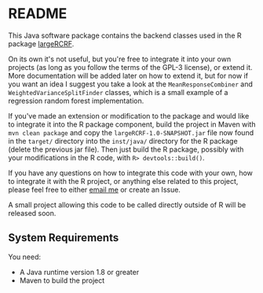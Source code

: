 # README

This Java software package contains the backend classes used in the R package [largeRCRF](https://github.com/jatherrien/largeRCRF). 

On its own it's not useful, but you're free to integrate it into your own projects (as long as you follow the terms of the GPL-3 license), or extend it. More documentation will be added later on how to extend it, but for now if you want an idea I suggest you take a look at the `MeanResponseCombiner` and `WeightedVarianceSplitFinder` classes, which is a small example of a regression random forest implementation. 

If you've made an extension or modification to the package and would like to integrate it into the R package component, build the project in Maven with `mvn clean package` and copy the `largeRCRF-1.0-SNAPSHOT.jar` file now found in the `target/` directory into the `inst/java/` directory for the R package (delete the previous jar file). Then just build the R package, possibly with your modifications in the R code, with `R> devtools::build()`.

If you have any questions on how to integrate this code with your own, how to integrate it with the R project, or anything else related to this project, please feel free to either [email me](mailto:joelt@sfu.ca) or create an Issue. 

A small project allowing this code to be called directly outside of R will be released soon.

## System Requirements

You need:

* A Java runtime version 1.8 or greater
* Maven to build the project



